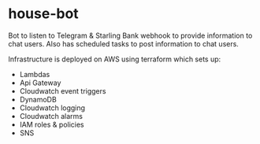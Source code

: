 # house-bot

Bot to listen to Telegram & Starling Bank webhook to provide information to chat users.
Also has scheduled tasks to post information to chat users.

Infrastructure is deployed on AWS using terraform which sets up:
* Lambdas
* Api Gateway
* Cloudwatch event triggers
* DynamoDB
* Cloudwatch logging
* Cloudwatch alarms
* IAM roles & policies
* SNS
